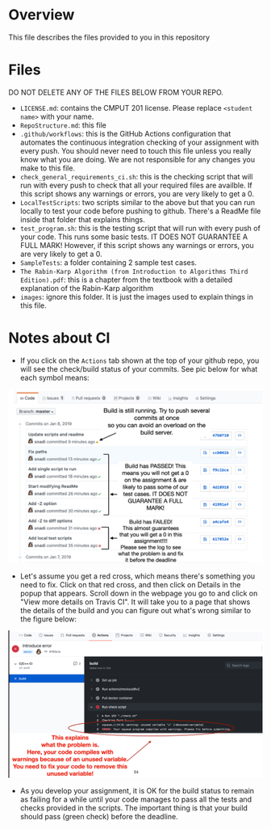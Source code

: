 # Overview 

This file describes the files provided to you in this repository

# Files

DO NOT DELETE ANY OF THE FILES BELOW FROM YOUR REPO.

* `LICENSE.md`: contains the CMPUT 201 license. Please replace `<student name>` with your name.
* `RepoStructure.md`: this file
* `.github/workflows`: this is the GitHub Actions configuration that automates the continuous integration checking of your assignment with every push. You should never need to touch this file unless you really know what you are doing. We are not responsible for any changes you make to this file.
* `check_general_requirements_ci.sh`: this is the checking script that will run with every push to check that all your required files are availble. If this script shows any warnings or errors, you are very likely to get a 0.
* `LocalTestScripts`: two scripts similar to the above but that you can run locally to test your code before pushing to github. There's a ReadMe file inside that folder that explains things.
* `test_program.sh`: this is the testing script that will run with every push of your code. This runs some basic tests. IT DOES NOT GUARANTEE A FULL MARK! However, if this script shows any warnings or errors, you are very likely to get a 0.
* `SampleTests`: a folder containing 2 sample test cases.
* `The Rabin-Karp Algorithm (from Introduction to Algorithms Third Edition).pdf`: this is a chapter from the textbook with a detailed explanation of the Rabin-Karp algorithm
* `images`: ignore this folder. It is just the images used to explain things in this file.

# Notes about CI

* If you click on the `Actions` tab shown at the top of your github repo, you will see the check/build status of your commits. See pic below for what each symbol means:

![Build Status](images/TravisCIStatus.png)

* Let's assume you get a red cross, which means there's something you need to fix. Click on that red cross, and then click on Details in the popup that appears. Scroll down in the webpage you go to and click on "View more details on Travis CI". It will take you to a page that shows the details of the build and you can figure out what's wrong similar to the figure below:

![Build Error](images/CheckFailure.png)

* As you develop your assignment, it is OK for the build status to remain as failing for a while until your code manages to pass all the tests and checks provided in the scripts. The important thing is that your build should pass (green check) before the deadline.

